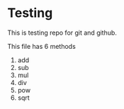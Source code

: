 # Testing

This is testing repo for git and github.


This file has 6 methods
 1. add
 2. sub
 3. mul
 4. div
 5. pow
 6. sqrt
